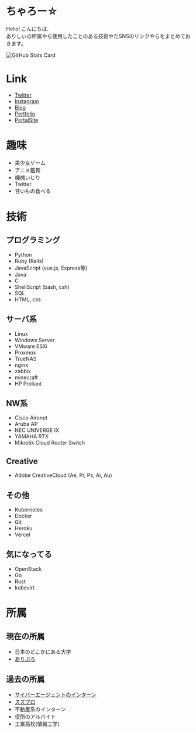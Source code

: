 # ちゃろー☆
Hello! こんにちは.  
ありしぃの所属やら使用したことのある技術やたSNSのリンクやらをまとめておきます。 

![GitHub Stats Card](https://github-readme-stats.vercel.app/api?username=Alicey0719&show_icons=true&count_private=true)
<!-- ![Most Used Languages](https://github-readme-stats.vercel.app/api/top-langs/?username=Alicey0719&layout=compact&langs_count=8) -->

# Link
* [Twitter](https://twitter.com/shigure_alicey)
* [Instagram](https://www.instagram.com/yoshino_alicey_/)
* [Blog](https://blog.alicey.dev/)
* [Portfolio](https://pf.alicey.dev/)
* [PortalSite](https://alicey.dev/)

# 趣味
* 美少女ゲーム
* アニメ鑑賞
* 機械いじり
* Twitter
* 甘いもの食べる　

# 技術
## プログラミング
* Python
* Ruby (Rails)
* JavaScript (vue.js, Express等)
* Java
* C
* ShellScript (bash, csh)
* SQL
* HTML, css

## サーバ系
* Linux
* Windows Server
* VMware ESXi
* Proxmox
* TrueNAS
* nginx
* zabbix
* minecraft
* HP Proliant

## NW系
* Cisco Aironet
* Aruba AP
* NEC UNIVERGE IX
* YAMAHA RTX
* Mikrotik Cloud Router Switch

## Creative
* Adobe CreativeCloud (Ae, Pr, Ps, Ai, Au)

## その他
* Kubernetes
* Docker
* Git
* Heroku
* Vercel

## 気になってる
* OpenStack
* Go
* Rust
* kubevirt

# 所属
## 現在の所属
* 日本のどこかにある大学
* [ありぷろ](https://alipro.alicey.dev)

## 過去の所属
* [サイバーエージェントのインターン](https://www.cyberagent.co.jp/careers/students/event/detail/id=26120)
* [スズプロ](https://github.com/s-project2021)
* 不動産系のインターン
* 役所のアルバイト
* 工業高校(情報工学)





<!--
**Alicey0719/Alicey0719** is a ✨ _special_ ✨ repository because its `README.md` (this file) appears on your GitHub profile.

Here are some ideas to get you started:

- 🔭 I’m currently working on ...
- 🌱 I’m currently learning ...
- 👯 I’m looking to collaborate on ...
- 🤔 I’m looking for help with ...
- 💬 Ask me about ...
- 📫 How to reach me: ...
- 😄 Pronouns: ...
- ⚡ Fun fact: ...
-->
